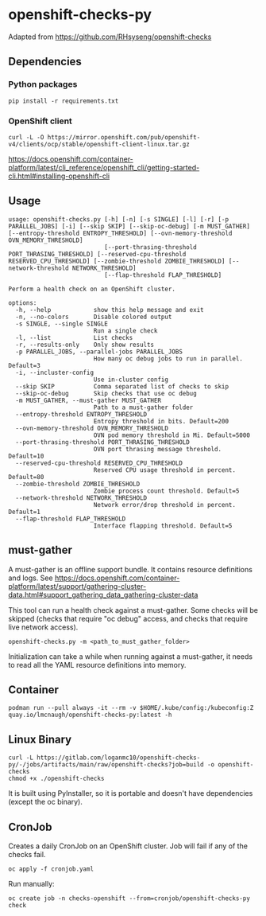 # openshift-checks-py
Adapted from https://github.com/RHsyseng/openshift-checks

## Dependencies
### Python packages
```
pip install -r requirements.txt
```
### OpenShift client
```
curl -L -O https://mirror.openshift.com/pub/openshift-v4/clients/ocp/stable/openshift-client-linux.tar.gz
```
https://docs.openshift.com/container-platform/latest/cli_reference/openshift_cli/getting-started-cli.html#installing-openshift-cli

## Usage
```
usage: openshift-checks.py [-h] [-n] [-s SINGLE] [-l] [-r] [-p PARALLEL_JOBS] [-i] [--skip SKIP] [--skip-oc-debug] [-m MUST_GATHER] [--entropy-threshold ENTROPY_THRESHOLD] [--ovn-memory-threshold OVN_MEMORY_THRESHOLD]
                           [--port-thrasing-threshold PORT_THRASING_THRESHOLD] [--reserved-cpu-threshold RESERVED_CPU_THRESHOLD] [--zombie-threshold ZOMBIE_THRESHOLD] [--network-threshold NETWORK_THRESHOLD]
                           [--flap-threshold FLAP_THRESHOLD]

Perform a health check on an OpenShift cluster.

options:
  -h, --help            show this help message and exit
  -n, --no-colors       Disable colored output
  -s SINGLE, --single SINGLE
                        Run a single check
  -l, --list            List checks
  -r, --results-only    Only show results
  -p PARALLEL_JOBS, --parallel-jobs PARALLEL_JOBS
                        How many oc debug jobs to run in parallel. Default=3
  -i, --incluster-config
                        Use in-cluster config
  --skip SKIP           Comma separated list of checks to skip
  --skip-oc-debug       Skip checks that use oc debug
  -m MUST_GATHER, --must-gather MUST_GATHER
                        Path to a must-gather folder
  --entropy-threshold ENTROPY_THRESHOLD
                        Entropy threshold in bits. Default=200
  --ovn-memory-threshold OVN_MEMORY_THRESHOLD
                        OVN pod memory threshold in Mi. Default=5000
  --port-thrasing-threshold PORT_THRASING_THRESHOLD
                        OVN port thrasing message threshold. Default=10
  --reserved-cpu-threshold RESERVED_CPU_THRESHOLD
                        Reserved CPU usage threshold in percent. Default=80
  --zombie-threshold ZOMBIE_THRESHOLD
                        Zombie process count threshold. Default=5
  --network-threshold NETWORK_THRESHOLD
                        Network error/drop threshold in percent. Default=1
  --flap-threshold FLAP_THRESHOLD
                        Interface flapping threshold. Default=5
```

## must-gather
A must-gather is an offline support bundle. It contains resource definitions and logs. See https://docs.openshift.com/container-platform/latest/support/gathering-cluster-data.html#support_gathering_data_gathering-cluster-data

This tool can run a health check against a must-gather. Some checks will be skipped (checks that require "oc debug" access, and checks that require live network access).

```
openshift-checks.py -m <path_to_must_gather_folder>
```
Initialization can take a while when running against a must-gather, it needs to read all the YAML resource definitions into memory.
## Container
```
podman run --pull always -it --rm -v $HOME/.kube/config:/kubeconfig:Z quay.io/lmcnaugh/openshift-checks-py:latest -h
```

## Linux Binary
```
curl -L https://gitlab.com/loganmc10/openshift-checks-py/-/jobs/artifacts/main/raw/openshift-checks?job=build -o openshift-checks
chmod +x ./openshift-checks
```

It is built using PyInstaller, so it is portable and doesn't have dependencies (except the oc binary).

## CronJob
Creates a daily CronJob on an OpenShift cluster. Job will fail if any of the checks fail.
```
oc apply -f cronjob.yaml
```
Run manually:
```
oc create job -n checks-openshift --from=cronjob/openshift-checks-py check
```
